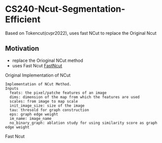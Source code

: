 # CS240-Ncut-Segmentation-Efficient

Based on Tokencut(cvpr2022), uses fast NCut to replace the Original Ncut

## Motivation

- replace the Orioginal NCut method
- uses Fast Ncut [FastNcut](https://ieeexplore.ieee.org/document/5206561)

Original Implementation of NCut

    Implementation of NCut Method.
    Inputs
      feats: the pixel/patche features of an image
      dims: dimension of the map from which the features are used
      scales: from image to map scale
      init_image_size: size of the image
      tau: thresold for graph construction
      eps: graph edge weight
      im_name: image_name
      no_binary_graph: ablation study for using similarity score as graph edge weight

Fast Ncut
